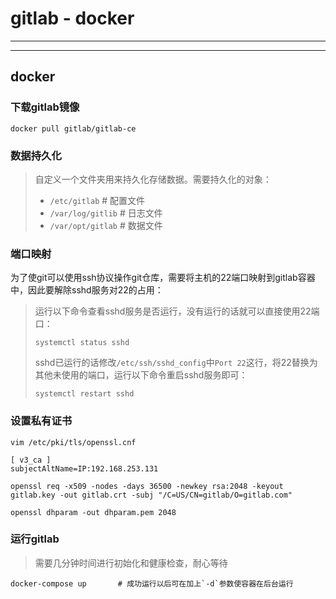 # gitlab - docker

---

---

## docker

### 下载gitlab镜像

```shell
docker pull gitlab/gitlab-ce
```

### 数据持久化

> 自定义一个文件夹用来持久化存储数据。需要持久化的对象：
>
> - `/etc/gitlab`			# 配置文件
> - `/var/log/gitlib`    # 日志文件
> - `/var/opt/gitlab`    # 数据文件

### 端口映射

为了使git可以使用ssh协议操作git仓库，需要将主机的22端口映射到gitlab容器中，因此要解除sshd服务对22的占用：

> 运行以下命令查看sshd服务是否运行，没有运行的话就可以直接使用22端口：
>
> ```shell
> systemctl status sshd
> ```
>
> sshd已运行的话修改`/etc/ssh/sshd_config`中`Port 22`这行，将22替换为其他未使用的端口，运行以下命令重启sshd服务即可：
>
> ```shell
> systemctl restart sshd
> ```

### 设置私有证书

```shell
vim /etc/pki/tls/openssl.cnf

[ v3_ca ]
subjectAltName=IP:192.168.253.131
```

```shell
openssl req -x509 -nodes -days 36500 -newkey rsa:2048 -keyout gitlab.key -out gitlab.crt -subj "/C=US/CN=gitlab/O=gitlab.com"

openssl dhparam -out dhparam.pem 2048
```



### 运行gitlab

> 需要几分钟时间进行初始化和健康检查，耐心等待

```shell
docker-compose up		# 成功运行以后可在加上`-d`参数使容器在后台运行
```
